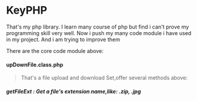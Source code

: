 # KeyPHP
That's my php library. I learn many course of php but find i can't prove my programming skill very well. Now i push my many code module i have used in my project. And i am trying to improve them

There are the core code module above:

#### upDownFile.class.php 
>That's a file upload and download Set,offer several methods above:

##### getFileExt            : Get a file's extension name,like: .zip, .jpg
